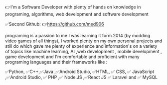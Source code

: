 👉I'm a Software Developer with plenty of hands on knowledge in programing, algorithms, web development and software development 

✅Second Github:
👉https://github.com/med906

programing is a passion to me I was learning it form 2014 (by modding video games of all things), 
I worked plenty on my own personal projects and still do which gave me plenty of experience and information's on a variety of topics like machine learning, AI ,web development , mobile development , game development and I'm comfortable and proficient with many programing languages and their frameworks like :

 ✅Python, ✅C++,✅Java ,✅Android Studio, ✅HTML,  ✅ CSS, ✅ JavaScript ,✅Android Studio, ✅ PHP ,✅ Node.JS  ,✅React JS  ✅ Laravel and ✅ MySQL 
 

